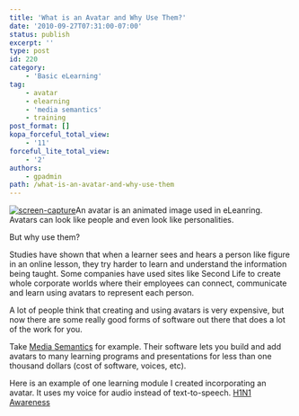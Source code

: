 ```yaml
---
title: 'What is an Avatar and Why Use Them?'
date: '2010-09-27T07:31:00-07:00'
status: publish
excerpt: ''
type: post
id: 220
category:
    - 'Basic eLearning'
tag:
    - avatar
    - elearning
    - 'media semantics'
    - training
post_format: []
kopa_forceful_total_view:
    - '11'
forceful_lite_total_view:
    - '2'
authors:
    - gpadmin
path: /what-is-an-avatar-and-why-use-them
---
```

[![](http://www.netlearningspace.com/bksi_new/wp-content/uploads/2010/09/screen-capture1-150x150.jpg "screen-capture")](http://www.netlearningspace.com/bksi_new/wp-content/uploads/2010/09/screen-capture1.jpg)An avatar is an animated image used in eLeanring. Avatars can look like people and even look like personalities.

But why use them?

Studies have shown that when a learner sees and hears a person like figure in an online lesson, they try harder to learn and understand the information being taught. Some companies have used sites like Second Life to create whole corporate worlds where their employees can connect, communicate and learn using avatars to represent each person.

A lot of people think that creating and using avatars is very expensive, but now there are some really good forms of software out there that does a lot of the work for you.

Take [Media Semantics](http://www.mediasemantics.com/ "Media Semantics") for example. Their software lets you build and add avatars to many learning programs and presentations for less than one thousand dollars (cost of software, voices, etc).

Here is an example of one learning module I created incorporating an avatar. It uses my voice for audio instead of text-to-speech. [H1N1 Awareness](http://www.netlearningspace.com/H1N1/h1n1_awareness.html "H1N1 Awareness")